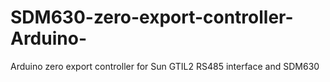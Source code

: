 # SDM630-zero-export-controller-Arduino-
Arduino zero export controller for Sun GTIL2 RS485 interface and SDM630
